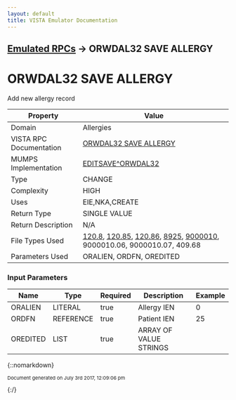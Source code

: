 ```yaml
---
layout: default
title: VISTA Emulator Documentation
---
```


## [Emulated RPCs](TableOfContents) &#8594; ORWDAL32 SAVE ALLERGY
# ORWDAL32 SAVE ALLERGY

Add new allergy record

Property | Value
--- | ---
Domain | Allergies
VISTA RPC Documentation | [ORWDAL32 SAVE ALLERGY](../VISTARPC/ORWDAL32_SAVE_ALLERGY)
MUMPS Implementation | [EDITSAVE^ORWDAL32](http://code.osehra.org/dox/Routine_ORWDAL32_source.html)
Type | CHANGE
Complexity | HIGH
Uses | EIE,NKA,CREATE
Return Type | SINGLE VALUE
Return Description | N/A
File Types Used | [120.8](../VDM/Patient_Allergies-120_8), [120.85](../VDM/Adverse_Reaction_Reporting-120_85), [120.86](../VDM/Adverse_Reaction_Assessment-120_86), [8925](../VDM/Tiu_Document-8925), [9000010](../VDM/Visit-9000010), 9000010.06, 9000010.07, 409.68
Parameters Used | ORALIEN, ORDFN, OREDITED


### Input Parameters

Name | Type | Required | Description | Example
--- | --- | --- | --- | ---
ORALIEN | LITERAL | true | Allergy IEN | 0
ORDFN | REFERENCE | true | Patient IEN | 25
OREDITED | LIST | true | ARRAY OF VALUE STRINGS | 

{::nomarkdown} <br/><p style="font-size: 11px">Document generated on July 3rd 2017, 12:09:06 pm</p>{:/}